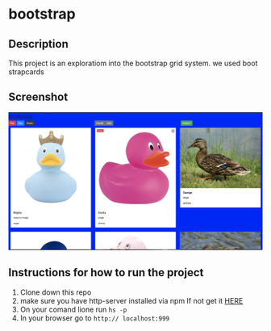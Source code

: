 # bootstrap



## Description
This project is an exploratiom into the bootstrap grid system. we used boot strapcards
## Screenshot
![](screenShots/mainShot.png)
## Instructions for how to run the project
1. Clone down this repo
1. make sure you have http-server installed via npm If not get it [HERE]()
1. On your comand lione run `hs -p`
1. In your browser go to `http:// localhost:999`